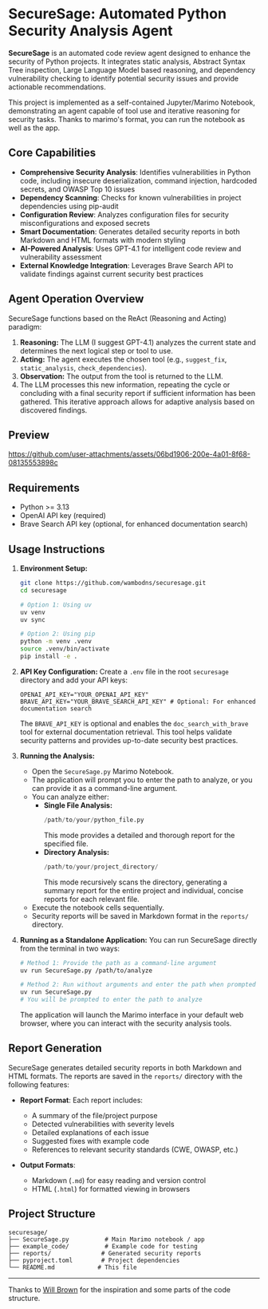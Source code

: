 # SecureSage: Automated Python Security Analysis Agent

**SecureSage** is an automated code review agent designed to enhance the security of Python projects. It integrates static analysis, Abstract Syntax Tree inspection, Large Language Model based reasoning, and dependency vulnerability checking to identify potential security issues and provide actionable recommendations.

This project is implemented as a self-contained Jupyter/Marimo Notebook, demonstrating an agent capable of tool use and iterative reasoning for security tasks.
Thanks to marimo's format, you can run the notebook as well as the app.

## Core Capabilities

- **Comprehensive Security Analysis**: Identifies vulnerabilities in Python code, including insecure deserialization, command injection, hardcoded secrets, and OWASP Top 10 issues
- **Dependency Scanning**: Checks for known vulnerabilities in project dependencies using pip-audit
- **Configuration Review**: Analyzes configuration files for security misconfigurations and exposed secrets
- **Smart Documentation**: Generates detailed security reports in both Markdown and HTML formats with modern styling
- **AI-Powered Analysis**: Uses GPT-4.1 for intelligent code review and vulnerability assessment
- **External Knowledge Integration**: Leverages Brave Search API to validate findings against current security best practices

## Agent Operation Overview

SecureSage functions based on the ReAct (Reasoning and Acting) paradigm:
1.  **Reasoning:** The LLM (I suggest GPT-4.1) analyzes the current state and determines the next logical step or tool to use.
2.  **Acting:** The agent executes the chosen tool (e.g., `suggest_fix`, `static_analysis`, `check_dependencies`).
3.  **Observation:** The output from the tool is returned to the LLM.
4.  The LLM processes this new information, repeating the cycle or concluding with a final security report if sufficient information has been gathered. This iterative approach allows for adaptive analysis based on discovered findings.

## Preview 

https://github.com/user-attachments/assets/06bd1906-200e-4a01-8f68-08135553898c


## Requirements

* Python >= 3.13
* OpenAI API key (required)
* Brave Search API key (optional, for enhanced documentation search)

## Usage Instructions

1.  **Environment Setup:**
    ```bash
    git clone https://github.com/wambodns/securesage.git
    cd securesage
    
    # Option 1: Using uv
    uv venv
    uv sync
    
    # Option 2: Using pip
    python -m venv .venv
    source .venv/bin/activate
    pip install -e .
    ```

2.  **API Key Configuration:**
    Create a `.env` file in the root `securesage` directory and add your API keys:
    ```
    OPENAI_API_KEY="YOUR_OPENAI_API_KEY"
    BRAVE_API_KEY="YOUR_BRAVE_SEARCH_API_KEY" # Optional: For enhanced documentation search
    ```
    The `BRAVE_API_KEY` is optional and enables the `doc_search_with_brave` tool for external documentation retrieval. This tool helps validate security patterns and provides up-to-date security best practices.

3.  **Running the Analysis:**
    *   Open the `SecureSage.py` Marimo Notebook.
    *   The application will prompt you to enter the path to analyze, or you can provide it as a command-line argument.
    *   You can analyze either:
        *   **Single File Analysis:**
            ```python
            /path/to/your/python_file.py
            ```
            This mode provides a detailed and thorough report for the specified file.
        *   **Directory Analysis:**
            ```python
            /path/to/your/project_directory/
            ```
            This mode recursively scans the directory, generating a summary report for the entire project and individual, concise reports for each relevant file.
    *   Execute the notebook cells sequentially.
    *   Security reports will be saved in Markdown format in the `reports/` directory.

4.  **Running as a Standalone Application:**
    You can run SecureSage directly from the terminal in two ways:

    ```bash
    # Method 1: Provide the path as a command-line argument
    uv run SecureSage.py /path/to/analyze

    # Method 2: Run without arguments and enter the path when prompted
    uv run SecureSage.py
    # You will be prompted to enter the path to analyze
    ```

    The application will launch the Marimo interface in your default web browser, where you can interact with the security analysis tools.

## Report Generation

SecureSage generates detailed security reports in both Markdown and HTML formats. The reports are saved in the `reports/` directory with the following features:

* **Report Format**: Each report includes:
  * A summary of the file/project purpose
  * Detected vulnerabilities with severity levels
  * Detailed explanations of each issue
  * Suggested fixes with example code
  * References to relevant security standards (CWE, OWASP, etc.)

* **Output Formats**:
  * Markdown (`.md`) for easy reading and version control
  * HTML (`.html`) for formatted viewing in browsers

## Project Structure

```
securesage/
├── SecureSage.py          # Main Marimo notebook / app
├── example_code/          # Example code for testing
├── reports/              # Generated security reports
├── pyproject.toml        # Project dependencies
└── README.md            # This file
```

---
Thanks to [Will Brown](https://x.com/willccbb) for the inspiration and some parts of the code structure.
